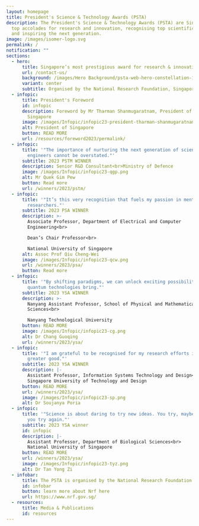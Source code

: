 ```yaml
---
layout: homepage
title: President's Science & Technology Awards (PSTA)
description: The President's Science & Technology Awards (PSTA) are Singapore's
  top accolades for research and innovation, recognising top scientific talent
  and inspiring the next generation.
image: /images/isomer-logo.svg
permalink: /
notification: ""
sections:
  - hero:
      title: Singapore’s most prestigious award for research & innovation
      url: /contact-us/
      background: /images/Hero Background/psta-web-hero-constellation-1920x1006px-dk.jpg
      variant: center
      subtitle: Organised by the National Research Foundation, Singapore (NRF)
  - infopic:
      title: President's Foreword
      id: infopic
      description: Foreword by Mr Tharman Shanmugaratnam, President of The Republic of
        Singapore
      image: /images/Infopic/infopic23-president-tharman-shanmugaratnam.png
      alt: President of Singapore
      button: READ MORE
      url: /resources/foreword2023/permalink/
  - infopic:
      title: '"The importance of nurturing the next generation of scientists and
        engineers cannot be overstated."'
      subtitle: 2023 PSTM WINNER
      description: Senior R&D Consultant<br>Ministry of Defence
      image: /images/Infopic/infopic23-qgp.png
      alt: Mr Quek Gim Pew
      button: Read more
      url: /winners/2023/pstm/
  - infopic:
      title: '"It’s this very recognition that fuels my passion in mentoring young
        researchers."'
      subtitle: 2023 PSA WINNER
      description: >-
        Associate Professor, Department of Electrical and Computer
        Engineering<br>

        Dean’s Chair Professor<br>

        National University of Singapore
      alt: Assoc Prof Qiu Cheng-Wei
      image: /images/Infopic/infopic23-qcw.png
      url: /winners/2023/psa/
      button: Read more
  - infopic:
      title: '"By shifting paradigms, we can unlock exciting possibilities that
        quantum technologies bring."'
      subtitle: 2023 YSA WINNER
      description: >-
        Nanyang Assistant Professor, School of Physical and Mathematical
        Sciences<br>

        Nanyang Technological University
      button: READ MORE
      image: /images/Infopic/infopic23-cg.png
      alt: Dr Chang Guoqing
      url: /winners/2023/ysa/
  - infopic:
      title: '"I am grateful to be recognised for my research efforts in AI for the
        greater good."'
      subtitle: 2023 YSA WINNER
      description: |-
        Assistant Professor, Information Systems Technology and Design<br>
        Singapore University of Technology and Design
      button: READ MORE
      url: /winners/2023/ysa/
      image: /images/Infopic/infopic23-sp.png
      alt: Dr Soujanya Poria
  - infopic:
      title: '"Science is about daring to try new ideas. You try, maybe fail, but then
        you try again."'
      subtitle: 2023 YSA winner
      id: infopic
      description: |-
        Assistant Professor, Department of Biological Sciences<br>
        National University of Singapore
      button: READ MORE
      url: /winners/2023/ysa/
      image: /images/Infopic/infopic23-tyz.png
      alt: Dr Tan Yong Zi
  - infobar:
      title: The PSTA is organised by the National Research Foundation
      id: infobar
      button: learn more about Nrf here
      url: https://www.nrf.gov.sg/
  - resources:
      title: Media & Publications
      id: resources
---
```

